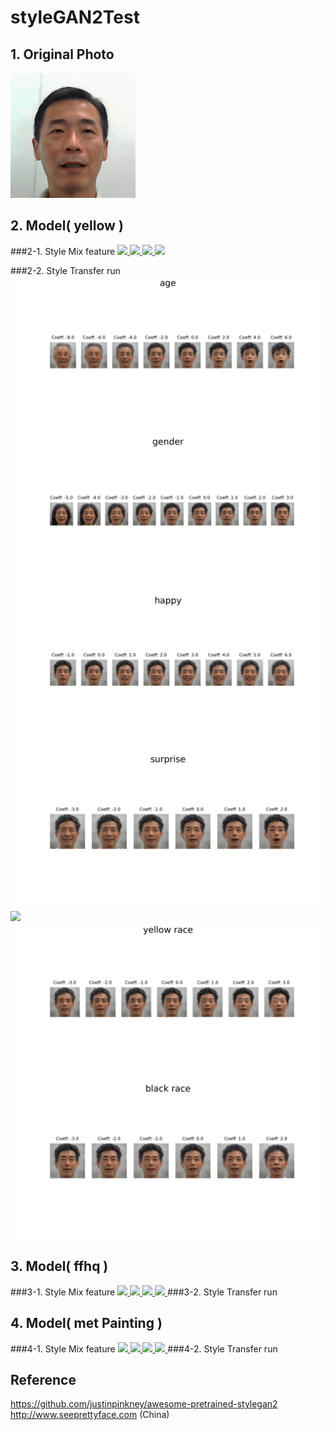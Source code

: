 # styleGAN2Test

## 1. Original Photo
<a href="https://github.com/spaf234/styleGAN2Test/blob/main/style_run_morph/lje03_01.png?raw=true" >
<img src="https://github.com/spaf234/styleGAN2Test/blob/main/style_run_morph/lje03_01.png?raw=true" style="width: 200px;">
</a>
<br />


## 2. Model( yellow ) 
###2-1. Style Mix feature
<a href="https://github.com/spaf234/styleGAN2Test/blob/main/style_run_morph/mix_style_pkl_yellow/change-style-lje03-to_m010_iii.png">
  <img src="https://github.com/spaf234/styleGAN2Test/blob/main/style_run_morph/mix_style_pkl_yellow/change-style-lje03-to_m010_iii.png?raw=true"  style="max-width: 100%;"> 
 </a>
 <a href="https://github.com/spaf234/styleGAN2Test/blob/main/style_run_morph/mix_style_pkl_yellow/change-style-lje03-to_w046_iii.png">
  <img src="https://github.com/spaf234/styleGAN2Test/blob/main/style_run_morph/mix_style_pkl_yellow/change-style-lje03-to_w046_iii.png?raw=true"  style="max-width: 100%;"> 
 </a>
 <a href="https://github.com/spaf234/styleGAN2Test/blob/main/style_run_morph/mix_style_pkl_yellow/change-style-lje03-to_w007_iii.png">
  <img src="https://github.com/spaf234/styleGAN2Test/blob/main/style_run_morph/mix_style_pkl_yellow/change-style-lje03-to_w007_iii.png?raw=true"  style="max-width: 100%;"> 
 </a>
 <a href="https://github.com/spaf234/styleGAN2Test/blob/main/style_run_morph/mix_style_pkl_yellow/change-style-lje03-to_w004_iii.png">
  <img src="https://github.com/spaf234/styleGAN2Test/blob/main/style_run_morph/mix_style_pkl_yellow/change-style-lje03-to_w004_iii.png?raw=true"  style="max-width: 100%;"> 
 </a>
 
 
 
###2-2. Style Transfer run
<a href="https://github.com/spaf234/styleGAN2Test/blob/main/style_mix/pkl_yellow_4_lje03/age.png">
  <img src="https://github.com/spaf234/styleGAN2Test/blob/main/style_mix/pkl_yellow_4_lje03/age.png?raw=true"  style="max-width: 100%;"> 
 </a>
<a href="https://github.com/spaf234/styleGAN2Test/blob/main/style_mix/pkl_yellow_4_lje03/gender.png">
  <img src="https://github.com/spaf234/styleGAN2Test/blob/main/style_mix/pkl_yellow_4_lje03/gender.png?raw=true"  style="max-width: 100%;"> 
 </a>
 <a href="https://github.com/spaf234/styleGAN2Test/blob/main/style_mix/pkl_yellow_4_lje03/happy.png">
  <img src="https://github.com/spaf234/styleGAN2Test/blob/main/style_mix/pkl_yellow_4_lje03/happy.png?raw=true"  style="max-width: 100%;"> 
 </a>
 <a href="https://github.com/spaf234/styleGAN2Test/blob/main/style_mix/pkl_yellow_4_lje03/surprise.png">
  <img src="https://github.com/spaf234/styleGAN2Test/blob/main/style_mix/pkl_yellow_4_lje03/surprise.png?raw=true"  style="max-width: 100%;"> 
 </a>
 <a href="https://github.com/spaf234/styleGAN2Test/blob/main/style_mix/pkl_yellow_4_lje03/face heigth.png">
  <img src="https://github.com/spaf234/styleGAN2Test/blob/main/style_mix/pkl_yellow_4_lje03/face heigth.png?raw=true"  style="max-width: 100%;"> 
 </a>
 <a href="https://github.com/spaf234/styleGAN2Test/blob/main/style_mix/pkl_yellow_4_lje03/yellow race.png">
  <img src="https://github.com/spaf234/styleGAN2Test/blob/main/style_mix/pkl_yellow_4_lje03/yellow race.png?raw=true"  style="max-width: 100%;"> 
 </a>
 <a href="https://github.com/spaf234/styleGAN2Test/blob/main/style_mix/pkl_yellow_4_lje03/black race.png">
  <img src="https://github.com/spaf234/styleGAN2Test/blob/main/style_mix/pkl_yellow_4_lje03/black race.png?raw=true"  style="max-width: 100%;"> 
 </a>





## 3. Model( ffhq ) 
###3-1. Style Mix feature
<a href="https://github.com/spaf234/styleGAN2Test/blob/main/style_run_morph/mix_style_pkl_ffhq/change-style-ffhq-lje03-to_m010_iii.png">
  <img src="https://github.com/spaf234/styleGAN2Test/blob/main/style_run_morph/mix_style_pkl_ffhq/change-style-ffhq-lje03-to_m010_iii.png?raw=true"  style="max-width: 100%;"> 
 </a>
 <a href="https://github.com/spaf234/styleGAN2Test/blob/main/style_run_morph/mix_style_pkl_ffhq/change-style-ffhq-lje03-to_w046_iii.png">
  <img src="https://github.com/spaf234/styleGAN2Test/blob/main/style_run_morph/mix_style_pkl_ffhq/change-style-ffhq-lje03-to_w046_iii.png?raw=true"  style="max-width: 100%;"> 
 </a>
 <a href="https://github.com/spaf234/styleGAN2Test/blob/main/style_run_morph/mix_style_pkl_ffhq/change-style-ffhq-lje03-to_w007_iii.png">
  <img src="https://github.com/spaf234/styleGAN2Test/blob/main/style_run_morph/mix_style_pkl_ffhq/change-style-ffhq-lje03-to_w007_iii.png?raw=true"  style="max-width: 100%;"> 
 </a>
 <a href="https://github.com/spaf234/styleGAN2Test/blob/main/style_run_morph/mix_style_pkl_ffhq/change-style-ffhq-lje03-to_w004_iii.png">
  <img src="https://github.com/spaf234/styleGAN2Test/blob/main/style_run_morph/mix_style_pkl_ffhq/change-style-ffhq-lje03-to_w004_iii.png?raw=true"  style="max-width: 100%;"> 
 </a>
###3-2. Style Transfer run

## 4. Model( met Painting ) 
###4-1. Style Mix feature
<a href="https://github.com/spaf234/styleGAN2Test/blob/main/style_run_morph/mix_style_pkl_metPainting/change-style-ffhq-lje03-to_m010_iii.png">
  <img src="https://github.com/spaf234/styleGAN2Test/blob/main/style_run_morph/mix_style_pkl_metPainting/change-style-ffhq-lje03-to_m010_iii.png?raw=true"  style="max-width: 100%;"> 
 </a>
 <a href="https://github.com/spaf234/styleGAN2Test/blob/main/style_run_morph/mix_style_pkl_metPainting/change-style-ffhq-lje03-to_w046_iii.png">
  <img src="https://github.com/spaf234/styleGAN2Test/blob/main/style_run_morph/mix_style_pkl_metPainting/change-style-ffhq-lje03-to_w046_iii.png?raw=true"  style="max-width: 100%;"> 
 </a>
 <a href="https://github.com/spaf234/styleGAN2Test/blob/main/style_run_morph/mix_style_pkl_metPainting/change-style-ffhq-lje03-to_w007_iii.png">
  <img src="https://github.com/spaf234/styleGAN2Test/blob/main/style_run_morph/mix_style_pkl_metPainting/change-style-ffhq-lje03-to_w007_iii.png?raw=true"  style="max-width: 100%;"> 
 </a>
 <a href="https://github.com/spaf234/styleGAN2Test/blob/main/style_run_morph/mix_style_pkl_metPainting/change-style-ffhq-lje03-to_w004_iii.png">
  <img src="https://github.com/spaf234/styleGAN2Test/blob/main/style_run_morph/mix_style_pkl_metPainting/change-style-ffhq-lje03-to_w004_iii.png?raw=true"  style="max-width: 100%;"> 
 </a>
###4-2. Style Transfer run


## Reference
<a href="https://github.com/justinpinkney/awesome-pretrained-stylegan2">https://github.com/justinpinkney/awesome-pretrained-stylegan2</a>
<br />
<a href="http://www.seeprettyface.com">http://www.seeprettyface.com (China)</a>
